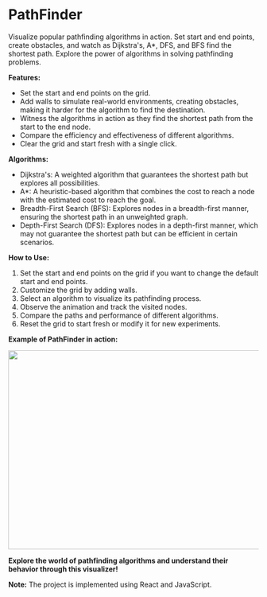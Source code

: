 # PathFinder
Visualize popular pathfinding algorithms in action. Set start and end points, create obstacles, and watch as Dijkstra's, A*, DFS, and BFS find the shortest path. Explore the power of algorithms in solving pathfinding problems.

**Features:**

- Set the start and end points on the grid.
- Add walls to simulate real-world environments, creating obstacles, making it harder for the algorithm to find the destination.
- Witness the algorithms in action as they find the shortest path from the start to the end node.
- Compare the efficiency and effectiveness of different algorithms.
- Clear the grid and start fresh with a single click.

**Algorithms:**

- Dijkstra's: A weighted algorithm that guarantees the shortest path but explores all possibilities.
- A*: A heuristic-based algorithm that combines the cost to reach a node with the estimated cost to reach the goal.
- Breadth-First Search (BFS): Explores nodes in a breadth-first manner, ensuring the shortest path in an unweighted graph.
- Depth-First Search (DFS): Explores nodes in a depth-first manner, which may not guarantee the shortest path but can be efficient in certain scenarios.

**How to Use:**

1. Set the start and end points on the grid if you want to change the default start and end points.
2. Customize the grid by adding walls.
3. Select an algorithm to visualize its pathfinding process.
4. Observe the animation and track the visited nodes.
5. Compare the paths and performance of different algorithms.
6. Reset the grid to start fresh or modify it for new experiments.

**Example of PathFinder in action:**

<img src="Project Demo.gif" width="600" height="400">

**Explore the world of pathfinding algorithms and understand their behavior through this visualizer!**

**Note:** The project is implemented using React and JavaScript.
